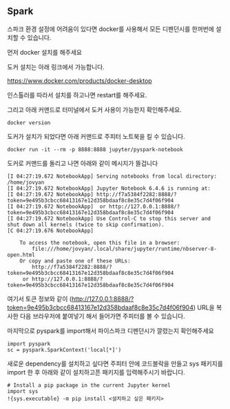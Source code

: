 ## Spark


스파크 환경 설정에 어려움이 있다면 docker를 사용해서 모든 디펜던시를 한꺼번에 설치할 수 있습니다.

먼저 docker 설치를 해주세요

도커 설치는 아래 링크에서 가능합니다.

https://www.docker.com/products/docker-desktop


인스톨러를 따라서 설치를 하고나면 restart를 해주세요.

그리고 아래 커맨드로 터미널에서 도커 사용이 가능한지 확인해주세요.

```
docker version
```

도커가 설치가 되었다면 아래 커맨드로 주피터 노트북을 킬 수 있습니다.

```
docker run -it --rm -p 8888:8888 jupyter/pyspark-notebook
```

도커로 커맨드를 돌리고 나면 아래와 같이 메시지가 뜰겁니다

```
[I 04:27:19.672 NotebookApp] Serving notebooks from local directory: /home/jovyan
[I 04:27:19.672 NotebookApp] Jupyter Notebook 6.4.6 is running at:
[I 04:27:19.672 NotebookApp] http://f7a5384f2282:8888/?token=9e495b3cbcc68413167e12d358bdaaf8c8e35c7d4f06f904
[I 04:27:19.672 NotebookApp]  or http://127.0.0.1:8888/?token=9e495b3cbcc68413167e12d358bdaaf8c8e35c7d4f06f904
[I 04:27:19.672 NotebookApp] Use Control-C to stop this server and shut down all kernels (twice to skip confirmation).
[C 04:27:19.676 NotebookApp] 
    
    To access the notebook, open this file in a browser:
        file:///home/jovyan/.local/share/jupyter/runtime/nbserver-8-open.html
    Or copy and paste one of these URLs:
        http://f7a5384f2282:8888/?token=9e495b3cbcc68413167e12d358bdaaf8c8e35c7d4f06f904
     or http://127.0.0.1:8888/?token=9e495b3cbcc68413167e12d358bdaaf8c8e35c7d4f06f904
```

여기서 토큰 정보와 같이 (http://127.0.0.1:8888/?token=9e495b3cbcc68413167e12d358bdaaf8c8e35c7d4f06f904) URL을 복사한 다음 브라우저에 붙여넣기 해서 들어가면 주피터를 볼 수 있습니다. 

마지막으로 pyspark를 import해서 파이스파크 디펜던시가 깔렸는지 확인해주세요

```
import pyspark 
sc = pyspark.SparkContext('local[*]')
```

새로운 dependency를 설치하고 싶다면 주피터 안에 코드블락을 만들고 sys 패키지를 import 한 후 아래와 같이 설치하고픈 패키지를 입력해주시기 바랍니다.

```
# Install a pip package in the current Jupyter kernel
import sys
!{sys.executable} -m pip install <설치하고 싶은 패키지>
```